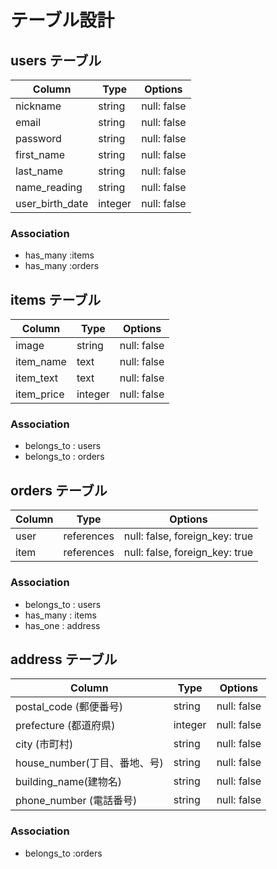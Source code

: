 # テーブル設計

## users テーブル

| Column         | Type   | Options     |
| -------------- | ------ | ----------- |
| nickname       | string | null: false |
| email          | string | null: false |
| password       | string | null: false |
| first_name     | string | null: false |add_column
| last_name      | string | null: false |add_column
| name_reading   | string | null: false |
| user_birth_date| integer| null: false |

### Association
- has_many :items
- has_many :orders



## items テーブル

| Column    | Type     | Options                         |
| --------  | -------- | ------------------------------- |
| image     | string   | null: false                     |
| item_name |  text    | null: false                     |
| item_text |  text    | null: false                     |
| item_price| integer  | null: false                     |

### Association
- belongs_to : users
- belongs_to : orders

## orders テーブル

| Column      | Type       | Options                        |
| --------    | ---------- | ------------------------------ |
| user        |references  | null: false, foreign_key: true |
| item        |references  | null: false, foreign_key: true |


### Association
- belongs_to : users
- has_many : items
- has_one : address

## address テーブル

| Column                     | Type       | Options                        |
| -------------------------- | -------    | -----------------------------  |
| postal_code (郵便番号)     | string     | null: false                    |
| prefecture  (都道府県)     | integer    | null: false                    |
|city (市町村)               | string     | null: false                    |
|house_number(丁目、番地、号)| string     | null: false                    |
|building_name(建物名)       | string     | null: false                    |
|phone_number (電話番号)     | string     | null: false                    |

### Association
- belongs_to :orders